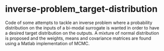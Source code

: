 # inverse-problem_target-distribution
Code of some attempts to tackle an inverse problem where a probability distribution on the inputs of a bi-modal surrogate is wanted in order to have a desired target distribution on the outputs. A mixture of normal distribution is proposed and the weights, means and covariance matrices are found using a Matlab implementation of MCMC.
